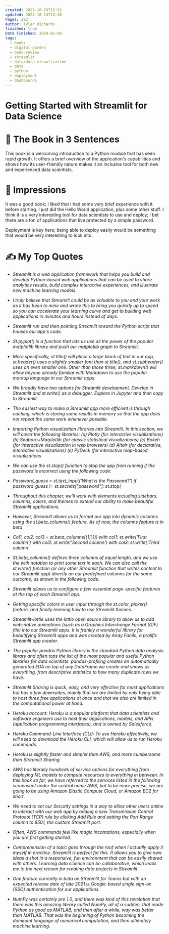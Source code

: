 ```yaml
---
created: 2023-10-29T15:52
updated: 2024-10-13T13:10
Pages: 282
Author: Tyler Richards
finished: true
Date Finished: 2024-01-08
tags:
  - books
  - digital-garden
  - book-review
  - streamlit
  - data/data-visualization
  - data
  - python
  - deployment
  - dashboards
---
```

# Getting Started with Streamlit for Data Science
# 🚀 The Book in 3 Sentences
This book is a welcoming introduction to a Python module that has seen rapid growth. It offers a brief overview of the application's capabilities and shows how its user-friendly nature makes it an inclusive tool for both new and experienced data scientists. 

# 🎨 Impressions
It was a good book; I liked that I had some very brief experience with it before starting. I just did the Hello World application, plus some other stuff. I think it is a very interesting tool for data scientists to use and deploy; I bet there are a ton of applications that live protected by a simple password. 

Deployment is key here; being able to deploy easily would be something that would be very interesting to look into. 
# ✍️ My Top  Quotes

- *Streamlit is a web application framework that helps you build and develop Python-based web applications that can be used to share analytics results, build complex interactive experiences, and illustrate new machine learning models.* 
 
- *I truly believe that Streamlit could be as valuable to you and your work as it has been to mine and wrote this to bring you quickly up to speed so you can accelerate your learning curve and get to building web applications in minutes and hours instead of days.* 
 
- *Streamlit run and then pointing Streamlit toward the Python script that houses our app's code.* 
 
- *St.pyplot() is a function that lets us use all the power of the popular matplotlib library and push our matplotlib graph to Streamlit.* 
 
- *More specifically, st.title() will place a large block of text in our app, st.header() uses a slightly smaller font than st.title(), and st.subheader() uses an even smaller one. Other than those three, st.markdown() will allow anyone already familiar with Markdown to use the popular markup language in our Streamlit apps.* 
 
- *We broadly have two options for Streamlit development. Develop in Streamlit and st.write() as a debugger. Explore in Jupyter and then copy to Streamlit.* 
 
- *The easiest way to make a Streamlit app more efficient is through caching, which is storing some results in memory so that the app does not repeat the same work whenever possible.* 
 
- *Importing Python visualization libraries into Streamlit. In this section, we will cover the following libraries:  (a) Plotly (for interactive visualizations) (b) Seaborn+Matplotlib (for classic statistical visualizations) (c) Bokeh (for interactive visualization in web browsers) (d) Altair (for declarative, interactive visualizations) (e) PyDeck (for interactive map-based visualizations* 
 
- *We can use the st.stop() function to stop the app from running if the password is incorrect using the following code:* 
 
- *Password_guess = st.text_input('What is the Password?') if password_guess != st.secrets\["password"\]: st.stop(* 
 
- *Throughout this chapter, we'll work with elements including sidebars, columns, colors, and themes to extend our ability to make beautiful Streamlit applications.* 
 
- *However, Streamlit allows us to format our app into dynamic columns using the st.beta_columns() feature. As of now, the columns feature is in beta* 
 
- *Col1, col2, col3 = st.beta_columns((1,1,1)) with col1: st.write('First column') with col2: st.write('Second column') with col3: st.write('Third column'* 
 
- *St.beta_columns() defines three columns of equal length, and we use the with notation to print some text in each. We can also call the st.write() function (or any other Streamlit function that writes content to our Streamlit app) directly on our predefined columns for the same outcome, as shown in the following code.* 
 
- *Streamlit allows us to configure a few essential page-specific features at the top of each Streamlit app.* 
 
- *Getting specific colors in user input through the st.color_picker() feature, and finally learning how to use Streamlit themes.* 
 
- *Streamlit-lottie uses the lottie open source library to allow us to add web-native animations (such as a Graphics Interchange Format (GIF) file) into our Streamlit apps. It is frankly a wonderful library for beautifying Streamlit apps and was created by Andy Fanilo, a prolific Streamlit app creator.* 
 
- *The popular pandas Python library is the standard Python data analysis library and often tops the list of the most popular and useful Python libraries for data scientists. pandas-profiling creates an automatically generated EDA on top of any DataFrame we create and shows us everything, from descriptive statistics to how many duplicate rows we have.* 
 
- *Streamlit Sharing is quick, easy, and very effective for most applications but has a few downsides, mainly that we are limited by only being able to host three free applications at once and that we also are limited in the computational power at hand.* 
 
- *Heroku account: Heroku is a popular platform that data scientists and software engineers use to host their applications, models, and APIs (application programming interfaces), and is owned by Salesforce.* 
 
- *Heroku Command-Line Interface (CLI): To use Heroku effectively, we will need to download the Heroku CLI, which will allow us to run Heroku commands.* 
 
- *Heroku is slightly faster and simpler than AWS, and more cumbersome than Streamlit Sharing.* 
 
- *AWS has literally hundreds of service options for everything from deploying ML models to compute resources to everything in between. In this book so far, we have referred to the services listed in the following screenshot under the central name AWS, but to be more precise, we are going to be using Amazon Elastic Compute Cloud, or Amazon EC2 for short.* 
 
- *We need to set our Security settings in a way to allow other users online to interact with our web app by adding a new Transmission Control Protocol (TCP) rule by clicking Add Rule and setting the Port Range column to 8501, the custom Streamlit port.* 
 
- *Often, AWS commands feel like magic incantations, especially when you are first getting started.* 
 
- *Comprehension of a topic goes through the roof when I actually apply it myself in practice. Streamlit is perfect for this. It allows you to give new ideas a shot in a responsive, fun environment that can be easily shared with others. Learning data science can be collaborative, which leads me to the next reason for creating data projects in Streamlit.* 
 
- *One feature currently in beta on Streamlit for Teams but with an expected release date of late 2021 is Google-based single sign-on (SSO) authentication for our applications.* 
 
- *NumPy was certainly pre 1.0, and there was kind of this revelation that there was this amazing library called NumPy, all of a sudden, that made Python as good as MATLAB, and then after a while, way was better than MATLAB. That was the beginning of Python becoming the dominant language of numerical computation, and then ultimately machine learning.* 
 
